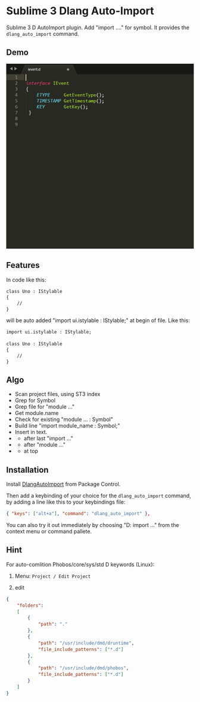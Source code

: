 # Sublime 3 Dlang Auto-Import

Sublime 3 D AutoImport plugin. Add "import ...." for symbol.
It provides the `dlang_auto_import` command.

## Demo

![Demo](demo/dlang_auto_import_demo.gif)

## Features

In code like this:


    class Uno : IStylable
    {
        //
    }


will be auto added "import ui.istylable : IStylable;" at begin of file. Like this:


    import ui.istylable : IStylable;

    class Uno : IStylable
    {
        //
    }


## Algo
- Scan project files, using ST3 index
- Grep for Symbol
- Grep file for "module ..."
- Get module.name
- Check for existing "module ... : Symbol"
- Build line "import module_name : Symbol;"
- Insert in text. 
- - after last "import ..."
- - after "module ..."
- - at top

## Installation

Install [DlangAutoImport](https://packagecontrol.io/packages/DlangAutoImport) from Package Control.

Then add a keybinding of your choice for the `dlang_auto_import` command, by adding a line like this to your keybindings file:

```json
{ "keys": ["alt+a"], "command": "dlang_auto_import" },
```

You can also try it out immediately by choosing "D: import ..." from the context menu or command pallete.

## Hint

For auto-comlition Phobos/core/sys/std D keywords (Linux):

1. Menu: `Project / Edit Project`

2. edit

```json
{
    "folders":
    [
        {
            "path": "."
        },
        {
            "path": "/usr/include/dmd/druntime",
            "file_include_patterns": ["*.d"]
        },
        {
            "path": "/usr/include/dmd/phobos",
            "file_include_patterns": ["*.d"]
        }
    ]
}
```